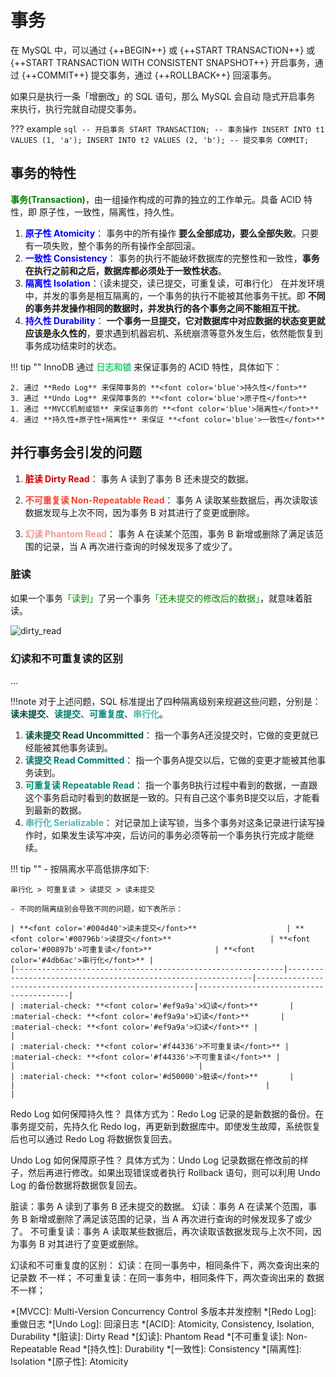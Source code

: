 # 事务

在 MySQL 中，可以通过 {++BEGIN++} 或 {++START TRANSACTION++} 或 {++START TRANSACTION WITH CONSISTENT SNAPSHOT++} 开启事务，通过 {++COMMIT++} 提交事务，通过 {++ROLLBACK++} 回滚事务。

如果只是执行一条「增删改」的 SQL 语句，那么 MySQL 会自动 隐式开启事务 来执行，执行完就自动提交事务。

??? example 
    ```sql
    -- 开启事务
    START TRANSACTION;
    -- 事务操作
    INSERT INTO t1 VALUES (1, 'a');
    INSERT INTO t2 VALUES (2, 'b');
    -- 提交事务
    COMMIT;
    ```

## 事务的特性

**<font color='green'>事务(Transaction)</font>**，由一组操作构成的可靠的独立的工作单元。具备 ACID 特性，即 原子性，一致性，隔离性，持久性。

1. **<font color='blue'>原子性 Atomicity</font>**：
    事务中的所有操作 **要么全部成功，要么全部失败**。只要有一项失败，整个事务的所有操作全部回滚。
2. **<font color='blue'>一致性 Consistency</font>**：
    事务的执行不能破坏数据库的完整性和一致性，**事务在执行之前和之后，数据库都必须处于一致性状态**。
3. **<font color='blue'>隔离性 Isolation</font>**：（读未提交，读已提交，可重复读，可串行化）
    在并发环境中，并发的事务是相互隔离的，一个事务的执行不能被其他事务干扰。即 **不同的事务并发操作相同的数据时，并发执行的各个事务之间不能相互干扰**。
4. **<font color='blue'>持久性 Durability</font>**：
    **一个事务一旦提交，它对数据库中对应数据的状态变更就应该是永久性的**，要求遇到机器宕机、系统崩溃等意外发生后，依然能恢复到事务成功结束时的状态。


!!! tip ""
    InnoDB 通过 **<font color='#2ecc71'>日志和锁</font>** 来保证事务的 ACID 特性，具体如下：

    2. 通过 **Redo Log** 来保障事务的 **<font color='blue'>持久性</font>**
    3. 通过 **Undo Log** 来保障事务的 **<font color='blue'>原子性</font>**
    1. 通过 **MVCC机制或锁** 来保证事务的 **<font color='blue'>隔离性</font>**
    4. 通过 **持久性+原子性+隔离性** 来保证 **<font color='blue'>一致性</font>**


## 并行事务会引发的问题

1. **<font color='#d50000'>脏读 Dirty Read</font>**：
    事务 A 读到了事务 B 还未提交的数据。

2. **<font color='#f44336'>不可重复读 Non-Repeatable Read</font>**：
    事务 A 读取某些数据后，再次读取该数据发现与上次不同，因为事务 B 对其进行了变更或删除。

3. **<font color='#ef9a9a'>幻读 Phantom Read</font>**：
    事务 A 在读某个范围，事务 B 新增或删除了满足该范围的记录，当 A 再次进行查询的时候发现多了或少了。

### 脏读

如果一个事务<font color='green'>「读到」</font>了另一个事务<font color='green'>「还未提交的修改后的数据」</font>，就意味着脏读。

![dirty_read](https://blogpicure.oss-cn-shenzhen.aliyuncs.com/blog/illustration-pic/MySQL/dirty_read.png)



###  幻读和不可重复读的区别
...

!!!note
    对于上述问题，SQL 标准提出了四种隔离级别来规避这些问题，分别是： **<font color='#004d40'>读未提交</font>**、**<font color='#00796b'>读提交</font>**、**<font color='#00897b'>可重复度</font>**、**<font color='#4db6ac'>串行化</font>**。

1. **<font color='#004d40'>读未提交 Read Uncommitted</font>**：
    指一个事务A还没提交时，它做的变更就已经能被其他事务读到。
2. **<font color='#00796b'>读提交 Read Committed</font>**：
    指一个事务A提交以后，它做的变更才能被其他事务读到。
3. **<font color='#00897b'>可重复读 Repeatable Read</font>**：
    指一个事务B执行过程中看到的数据，一直跟这个事务启动时看到的数据是一致的。只有自己这个事务B提交以后，才能看到最新的数据。
4. **<font color='#4db6ac'>串行化 Serializable</font>**：
    对记录加上读写锁，当多个事务对这条记录进行读写操作时，如果发生读写冲突，后访问的事务必须等前一个事务执行完成才能继续。

!!! tip ""
    - 按隔离水平高低排序如下: 
    
    串行化 > 可重复读 > 读提交 > 读未提交

    - 不同的隔离级别会导致不同的问题，如下表所示：

    | **<font color='#004d40'>读未提交</font>**                    | **<font color='#00796b'>读提交</font>**                      | **<font color='#00897b'>可重复读</font>**              | **<font color='#4db6ac'>串行化</font>** |
    |------------------------------------------------------------|--------------------------------------------------------------|--------------------------------------------------------|-----------------------------------------|
    | :material-check: **<font color='#ef9a9a'>幻读</font>**       | :material-check: **<font color='#ef9a9a'>幻读</font>**       | :material-check: **<font color='#ef9a9a'>幻读</font>** |                                         |
    | :material-check: **<font color='#f44336'>不可重复读</font>** | :material-check: **<font color='#f44336'>不可重复读</font>** |                                                        |                                         |
    | :material-check: **<font color='#d50000'>脏读</font>**       |                                                              |                                                        |                                         |


Redo Log 如何保障持久性？
具体方式为：Redo Log 记录的是新数据的备份。在事务提交前，先持久化 Redo log，再更新到数据库中。即使发生故障，系统恢复后也可以通过 Redo Log 将数据恢复回去。


Undo Log 如何保障原子性？
具体方式为：Undo Log 记录数据在修改前的样子，然后再进行修改。如果出现错误或者执行 Rollback 语句，则可以利用 Undo Log 的备份数据将数据恢复回去。

脏读：事务 A 读到了事务 B 还未提交的数据。
幻读：事务 A 在读某个范围，事务 B 新增或删除了满足该范围的记录，当 A 再次进行查询的时候发现多了或少了。
不可重复读：事务 A 读取某些数据后，再次读取该数据发现与上次不同，因为事务 B 对其进行了变更或删除。

幻读和不可重复度的区别：
幻读：在同一事务中，相同条件下，两次查询出来的 记录数 不一样；
不可重复读：在同一事务中，相同条件下，两次查询出来的 数据 不一样；


*[MVCC]: Multi-Version Concurrency Control 多版本并发控制
*[Redo Log]: 重做日志
*[Undo Log]: 回滚日志
*[ACID]: Atomicity, Consistency, Isolation, Durability
*[脏读]: Dirty Read
*[幻读]: Phantom Read
*[不可重复读]: Non-Repeatable Read
*[持久性]: Durability
*[一致性]: Consistency
*[隔离性]: Isolation
*[原子性]: Atomicity
